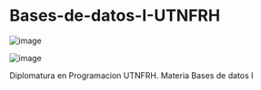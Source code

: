 # Bases-de-datos-I-UTNFRH

![image](https://user-images.githubusercontent.com/78452543/226234194-dadb8015-ae50-468c-a60c-62b5ac7ed07d.png)

![image](https://user-images.githubusercontent.com/78452543/226233983-298d2adf-670e-467d-821d-dfb407aae88b.png)

Diplomatura en Programacion UTNFRH. Materia Bases de datos I
